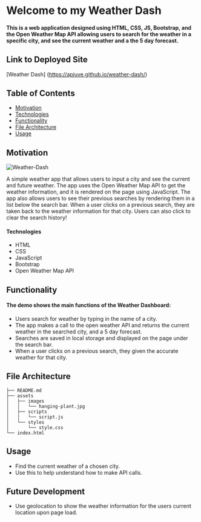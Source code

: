 # Welcome to my Weather Dash

#### This is a web application designed using HTML, CSS, JS, Bootstrap, and the Open Weather Map API allowing users to search for the weather in a specific city, and see the current weather and a the 5 day forecast.

## Link to Deployed Site

[Weather Dash] (https://apjuve.github.io/weather-dash/)

## Table of Contents
  * [Motivation](#motivation)
  * [Technologies](#technologies)
  * [Functionality](#functionality)
  * [File Architecture](#file-architecture)
  * [Usage](#usage)

## Motivation

![Weather-Dash](https://user-images.githubusercontent.com/95586383/163905604-5fe8b4da-3119-4bd3-8d38-fbb8a3932f97.gif)


A simple weather app that allows users to input a city and see the current and future weather. 
The app uses the Open Weather Map API to get the weather information, and it is rendered on the page using JavaScript. 
The app also allows users to see their previous searches by rendering them in a list below the search bar. When a user clicks on a previous search, they are taken back to the weather information for that city. Users can also click to clear the search history!


#### Technologies
* HTML
* CSS 
* JavaScript
* Bootstrap
* Open Weather Map API



## Functionality



#### The demo shows the main functions of the Weather Dashboard:
* Users search for weather by typing in the name of a city.
* The app makes a call to the open weather API and returns the current weather in the searched city, and a 5 day forecast.  
* Searches are saved in local storage and displayed on the page under the search bar. 
* When a user clicks on a previous search, they given the accurate weather for that city.


## File Architecture

```
├── README.md
├── assets
│   ├── images
│   │   └── hanging-plant.jpg
│   ├── scripts
│   │   └── script.js
│   └── styles
│       └── style.css
└── index.html
```

## Usage
* Find the current weather of a chosen city. 
* Use this to help understand how to make API calls.

## Future Development
* Use geolocation to show the weather information for the users current location upon page load. 







